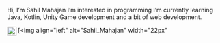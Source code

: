 Hi, I’m Sahil Mahajan
I’m interested in programming
I’m currently learning Java, Kotlin, Unity Game development and a bit of web development.

[<img align="left" alt="Sahil_Mahajan" width="22px"
[<img align="left" alt="sahil-mahajan-a956b8203 | LinkedIn" width="22px" src="https://cdn.jsdelivr.net/npm/simple-icons@v3/icons/linkedin.svg" />](https://www.linkedin.com/in/aaryan-arora-a956b8203/)

<br />
